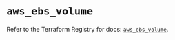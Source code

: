 # `aws_ebs_volume`

Refer to the Terraform Registry for docs: [`aws_ebs_volume`](https://registry.terraform.io/providers/hashicorp/aws/6.11.0/docs/resources/ebs_volume).
